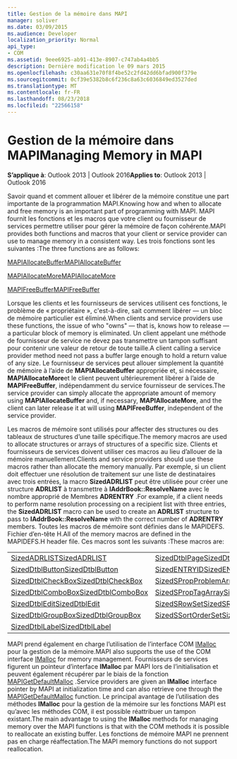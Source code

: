 ```yaml
---
title: Gestion de la mémoire dans MAPI
manager: soliver
ms.date: 03/09/2015
ms.audience: Developer
localization_priority: Normal
api_type:
- COM
ms.assetid: 9eee6925-ab91-413e-8907-c747ab4a4bb5
description: Dernière modification le 09 mars 2015
ms.openlocfilehash: c30aa631e70f8f4be52c2fd42dd6bfad900f379e
ms.sourcegitcommit: 0cf39e5382b8c6f236c8a63c6036849ed3527ded
ms.translationtype: MT
ms.contentlocale: fr-FR
ms.lasthandoff: 08/23/2018
ms.locfileid: "22566158"
---
```

# <a name="managing-memory-in-mapi"></a><span data-ttu-id="4f73e-103">Gestion de la mémoire dans MAPI</span><span class="sxs-lookup"><span data-stu-id="4f73e-103">Managing Memory in MAPI</span></span>

  
  
<span data-ttu-id="4f73e-104">**S’applique à**: Outlook 2013 | Outlook 2016</span><span class="sxs-lookup"><span data-stu-id="4f73e-104">**Applies to**: Outlook 2013 | Outlook 2016</span></span> 
  
<span data-ttu-id="4f73e-105">Savoir quand et comment allouer et libérer de la mémoire constitue une part importante de la programmation MAPI.</span><span class="sxs-lookup"><span data-stu-id="4f73e-105">Knowing how and when to allocate and free memory is an important part of programming with MAPI.</span></span> <span data-ttu-id="4f73e-106">MAPI fournit les fonctions et les macros que votre client ou fournisseur de services permettre utiliser pour gérer la mémoire de façon cohérente.</span><span class="sxs-lookup"><span data-stu-id="4f73e-106">MAPI provides both functions and macros that your client or service provider can use to manage memory in a consistent way.</span></span> <span data-ttu-id="4f73e-107">Les trois fonctions sont les suivantes :</span><span class="sxs-lookup"><span data-stu-id="4f73e-107">The three functions are as follows:</span></span>
  
[<span data-ttu-id="4f73e-108">MAPIAllocateBuffer</span><span class="sxs-lookup"><span data-stu-id="4f73e-108">MAPIAllocateBuffer</span></span>](mapiallocatebuffer.md)
  
[<span data-ttu-id="4f73e-109">MAPIAllocateMore</span><span class="sxs-lookup"><span data-stu-id="4f73e-109">MAPIAllocateMore</span></span>](mapiallocatemore.md)
  
[<span data-ttu-id="4f73e-110">MAPIFreeBuffer</span><span class="sxs-lookup"><span data-stu-id="4f73e-110">MAPIFreeBuffer</span></span>](mapifreebuffer.md)
  
<span data-ttu-id="4f73e-111">Lorsque les clients et les fournisseurs de services utilisent ces fonctions, le problème de « propriétaire », c'est-à-dire, sait comment libérer — un bloc de mémoire particulier est éliminé.</span><span class="sxs-lookup"><span data-stu-id="4f73e-111">When clients and service providers use these functions, the issue of who "owns" — that is, knows how to release — a particular block of memory is eliminated.</span></span> <span data-ttu-id="4f73e-112">Un client appelant une méthode de fournisseur de service ne devez pas transmettre un tampon suffisant pour contenir une valeur de retour de toute taille.</span><span class="sxs-lookup"><span data-stu-id="4f73e-112">A client calling a service provider method need not pass a buffer large enough to hold a return value of any size.</span></span> <span data-ttu-id="4f73e-113">Le fournisseur de services peut allouer simplement la quantité de mémoire à l’aide de **MAPIAllocateBuffer** appropriée et, si nécessaire, **MAPIAllocateMore**et le client peuvent ultérieurement libérer à l’aide de **MAPIFreeBuffer**, indépendamment du service fournisseur de services.</span><span class="sxs-lookup"><span data-stu-id="4f73e-113">The service provider can simply allocate the appropriate amount of memory using **MAPIAllocateBuffer** and, if necessary, **MAPIAllocateMore**, and the client can later release it at will using **MAPIFreeBuffer**, independent of the service provider.</span></span> 
  
<span data-ttu-id="4f73e-114">Les macros de mémoire sont utilisés pour affecter des structures ou des tableaux de structures d’une taille spécifique.</span><span class="sxs-lookup"><span data-stu-id="4f73e-114">The memory macros are used to allocate structures or arrays of structures of a specific size.</span></span> <span data-ttu-id="4f73e-115">Clients et fournisseurs de services doivent utiliser ces macros au lieu d’allouer de la mémoire manuellement.</span><span class="sxs-lookup"><span data-stu-id="4f73e-115">Clients and service providers should use these macros rather than allocate the memory manually.</span></span> <span data-ttu-id="4f73e-116">Par exemple, si un client doit effectuer une résolution de traitement sur une liste de destinataires avec trois entrées, la macro **SizedADRLIST** peut être utilisée pour créer une structure **ADRLIST** à transmettre à **IAddrBook::ResolveName** avec le nombre approprié de Membres **ADRENTRY** .</span><span class="sxs-lookup"><span data-stu-id="4f73e-116">For example, if a client needs to perform name resolution processing on a recipient list with three entries, the **SizedADRLIST** macro can be used to create an **ADRLIST** structure to pass to **IAddrBook::ResolveName** with the correct number of **ADRENTRY** members.</span></span> <span data-ttu-id="4f73e-117">Toutes les macros de mémoire sont définies dans le MAPIDEFS. Fichier d’en-tête H.</span><span class="sxs-lookup"><span data-stu-id="4f73e-117">All of the memory macros are defined in the MAPIDEFS.H header file.</span></span> <span data-ttu-id="4f73e-118">Ces macros sont les suivants :</span><span class="sxs-lookup"><span data-stu-id="4f73e-118">These macros are:</span></span> 
  
|||
|:-----|:-----|
|[<span data-ttu-id="4f73e-119">SizedADRLIST</span><span class="sxs-lookup"><span data-stu-id="4f73e-119">SizedADRLIST</span></span>](sizedadrlist.md) <br/> |[<span data-ttu-id="4f73e-120">SizedDtblPage</span><span class="sxs-lookup"><span data-stu-id="4f73e-120">SizedDtblPage</span></span>](sizeddtblpage.md) <br/> |
|[<span data-ttu-id="4f73e-121">SizedDtblButton</span><span class="sxs-lookup"><span data-stu-id="4f73e-121">SizedDtblButton</span></span>](sizeddtblbutton.md) <br/> |[<span data-ttu-id="4f73e-122">SizedENTRYID</span><span class="sxs-lookup"><span data-stu-id="4f73e-122">SizedENTRYID</span></span>](sizedentryid.md) <br/> |
|[<span data-ttu-id="4f73e-123">SizedDtblCheckBox</span><span class="sxs-lookup"><span data-stu-id="4f73e-123">SizedDtblCheckBox</span></span>](sizeddtblcheckbox.md) <br/> |[<span data-ttu-id="4f73e-124">SizedSPropProblemArray</span><span class="sxs-lookup"><span data-stu-id="4f73e-124">SizedSPropProblemArray</span></span>](sizedspropproblemarray.md) <br/> |
|[<span data-ttu-id="4f73e-125">SizedDtblComboBox</span><span class="sxs-lookup"><span data-stu-id="4f73e-125">SizedDtblComboBox</span></span>](sizeddtblcombobox.md) <br/> |[<span data-ttu-id="4f73e-126">SizedSPropTagArray</span><span class="sxs-lookup"><span data-stu-id="4f73e-126">SizedSPropTagArray</span></span>](sizedsproptagarray.md) <br/> |
|[<span data-ttu-id="4f73e-127">SizedDtblEdit</span><span class="sxs-lookup"><span data-stu-id="4f73e-127">SizedDtblEdit</span></span>](sizeddtbledit.md) <br/> |[<span data-ttu-id="4f73e-128">SizedSRowSet</span><span class="sxs-lookup"><span data-stu-id="4f73e-128">SizedSRowSet</span></span>](sizedsrowset.md) <br/> |
|[<span data-ttu-id="4f73e-129">SizedDtblGroupBox</span><span class="sxs-lookup"><span data-stu-id="4f73e-129">SizedDtblGroupBox</span></span>](sizeddtblgroupbox.md) <br/> |[<span data-ttu-id="4f73e-130">SizedSSortOrderSet</span><span class="sxs-lookup"><span data-stu-id="4f73e-130">SizedSSortOrderSet</span></span>](sizedssortorderset.md) <br/> |
|[<span data-ttu-id="4f73e-131">SizedDtblLabel</span><span class="sxs-lookup"><span data-stu-id="4f73e-131">SizedDtblLabel</span></span>](sizeddtbllabel.md) <br/> | <br/> |
   
<span data-ttu-id="4f73e-132">MAPI prend également en charge l’utilisation de l’interface COM [IMalloc](http://msdn.microsoft.com/en-us/library/ms678425%28VS.85%29.aspx) pour la gestion de la mémoire.</span><span class="sxs-lookup"><span data-stu-id="4f73e-132">MAPI also supports the use of the COM interface [IMalloc](http://msdn.microsoft.com/en-us/library/ms678425%28VS.85%29.aspx) for memory management.</span></span> <span data-ttu-id="4f73e-133">Fournisseurs de services figurent un pointeur d’interface **IMalloc** par MAPI lors de l’initialisation et peuvent également récupérer par le biais de la fonction [MAPIGetDefaultMalloc](mapigetdefaultmalloc.md) .</span><span class="sxs-lookup"><span data-stu-id="4f73e-133">Service providers are given an **IMalloc** interface pointer by MAPI at initialization time and can also retrieve one through the [MAPIGetDefaultMalloc](mapigetdefaultmalloc.md) function.</span></span> <span data-ttu-id="4f73e-134">Le principal avantage de l’utilisation des méthodes **IMalloc** pour la gestion de la mémoire sur les fonctions MAPI est qu’avec les méthodes COM, il est possible réattribuer un tampon existant.</span><span class="sxs-lookup"><span data-stu-id="4f73e-134">The main advantage to using the **IMalloc** methods for managing memory over the MAPI functions is that with the COM methods it is possible to reallocate an existing buffer.</span></span> <span data-ttu-id="4f73e-135">Les fonctions de mémoire MAPI ne prennent pas en charge réaffectation.</span><span class="sxs-lookup"><span data-stu-id="4f73e-135">The MAPI memory functions do not support reallocation.</span></span> 
  

